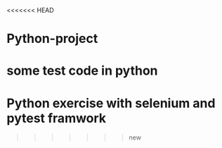 <<<<<<< HEAD
# Python-project
some test code in python
======

# Python exercise with selenium and pytest framwork


>>>>>>> new
